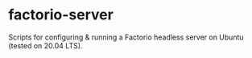 # factorio-server

Scripts for configuring & running a Factorio headless server on Ubuntu (tested
on 20.04 LTS).
